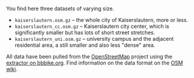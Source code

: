 You find here three datasets of varying size.

 * `kaiserslautern.osm.gz` – the whole city of Kaiserslautern, more or less.
 * `kaiserslautern_cc.osm.gz` – Kaiserslautern city center, which is
    significantly smaller but has lots of short street stretches.
 * `kaiserslautern_uni.osm.gz` – university campus and the adjacent residential area,
   a still smaller and also less "dense" area.
 
All data have been pulled from the [OpenStreetMap](http://www.openstreetmap.org/)
project using the [extractor on bbbike.org](http://download.bbbike.org/osm/).
Find information on the data format on the [OSM wiki](http://wiki.openstreetmap.org/wiki/OSM_XML).
